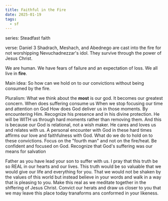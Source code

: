 ```yaml
---
title: Faithful in the Fire
date: 2025-01-19
tags:
  - sf
---
```

series: Steadfast faith

verse: Daniel 3
Shadrach, Meshach, and Abednego are cast into the fire for not worshipping Nevuchadnezzar's idol. They survive through the power of Jesus Christ. 

We are human. We have fears of failure and an expectation of loss. We all live in **fire**.

Main idea: So how can we hold on to our convictions without being consumed by the fire.

Pluralism: What we think about the **most** is our god. It becomes our greatest concern. 
When does suffering consume us
	When we stop focusing our time and attention on God
How does God deliver us in those moments.
	By encountering Him. Recognize his presence and in his divine protection. He will be WITH us through hard moments rather than removing them. And this is because our God is relational, not a wish maker. He cares and loves us and relates with us. A personal encounter with God in these hard times affirms our love and faithfulness with God.
What do we do to hold on to these convictions.
	Focus on the "fourth man" and not on the fire/heat. Be confident and focused on God. 
	Recognize that God's suffering was our means for salvation

Father as you have lead your son to suffer with us. I pray that this truth be so REAL in our hearts and our lives. This truth would be so valuable that we would give our life and everything for you. That we would not be shaken by the values of this world but instead believe in your words and walk in a way that is pleasing to you. Make this real as we meditate together in the shffering of Jesus Christ. Convict our herats and draw us closer to you that we may leave this place today tranaforms ans conformed in your likeness. 
